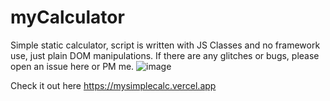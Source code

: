 # myCalculator

Simple static calculator, script is written with JS Classes and no framework use, just plain DOM manipulations.
If there are any glitches or bugs, please open an issue here or PM me.
![image](https://github.com/SpooRe91/myCalculator/assets/85784810/1ebdf9a2-109f-40c4-8a43-465730a5b4f3)


Check it out here https://mysimplecalc.vercel.app
